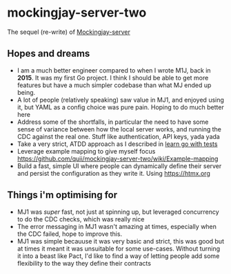 # mockingjay-server-two

The sequel (re-write) of [Mockingjay-server](https://github.com/quii/mockingjay-server)

## Hopes and dreams

- I am a much better engineer compared to when I wrote M1J, back in **2015**. It was my first Go project. I think I should be able to get more features but have a much simpler codebase than what MJ ended up being. 
- A lot of people (relatively speaking) saw value in MJ1, and enjoyed using it, but YAML as a config choice was pure pain. Hoping to do much better here
- Address some of the shortfalls, in particular the need to have some sense of variance between how the local server works, and running the CDC against the real one. Stuff like authentication, API keys, yada yada
- Take a very strict, ATDD approach as I described in [learn go with tests](https://quii.gitbook.io/learn-go-with-tests/testing-fundamentals/scaling-acceptance-tests)
- Leverage example mapping to give myself focus https://github.com/quii/mockingjay-server-two/wiki/Example-mapping
- Build a fast, simple UI where people can dynamically define their server and persist the configuration as they write it. Using https://htmx.org

## Things i'm optimising for

- MJ1 was _super_ fast, not just at spinning up, but leveraged concurrency to do the CDC checks, which was really nice
- The error messaging in MJ1 wasn't amazing at times, especially when the CDC failed, hope to improve this.
- MJ1 was simple becauuse it was very basic and strict, this was good but at times it meant it was unsuitable for some use-cases. Without turning it into a beast like Pact, I'd like to find a way of letting people add some flexibility to the way they define their contracts
